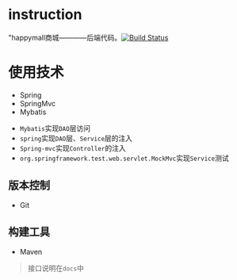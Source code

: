 # instruction
"happymall商城————后端代码。[![Build Status](https://travis-ci.org/bohenmian/happymall.svg?branch=master)](https://travis-ci.org/bohenmian/happymall)

# 使用技术

- Spring
- SpringMvc
- Mybatis

* `Mybatis`实现`DAO`层访问
* `spring`实现`DAO`层、`Service`层的注入
* `Spring-mvc`实现`Controller`的注入
* `org.springframework.test.web.servlet.MockMvc`实现`Service`测试
## 版本控制

- Git

## 构建工具
- Maven

> 接口说明在`docs`中
